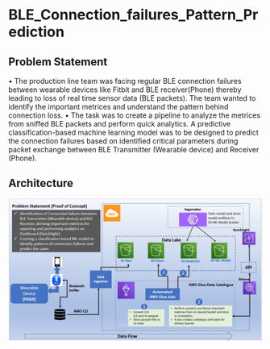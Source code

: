 # BLE_Connection_failures_Pattern_Prediction

## Problem Statement
•	The production line team was facing regular BLE connection failures between wearable devices like Fitbit and BLE receiver(Phone) thereby leading to loss of real time sensor data (BLE packets). The team wanted to identify the important metrices and understand the pattern behind connection loss.
•	The task was to create a pipeline to analyze the metrices from sniffed BLE packets and perform quick analytics. A predictive classification-based machine learning model was to be designed to predict the connection failures based on identified critical parameters during packet exchange between BLE Transmitter (Wearable device) and Receiver (Phone).

## Architecture
![Architecture](/Architecture/aws_glue_project_fitbit.jpg)